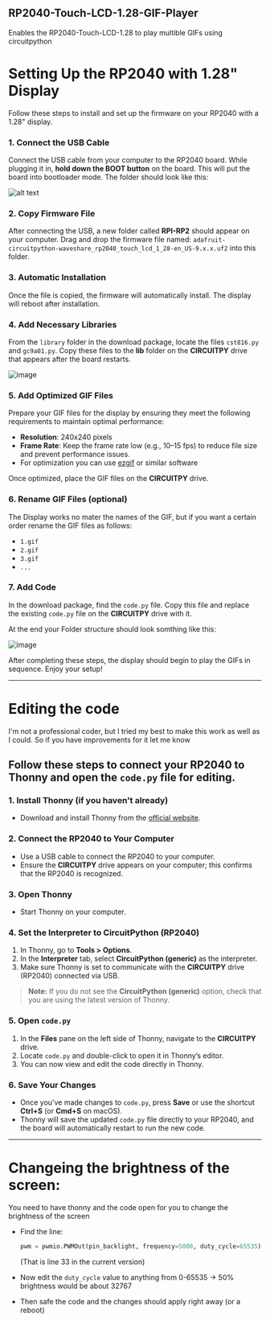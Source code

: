 ## RP2040-Touch-LCD-1.28-GIF-Player
Enables the RP2040-Touch-LCD-1.28 to play multible GIFs using circuitpython


# Setting Up the RP2040 with 1.28" Display

Follow these steps to install and set up the firmware on your RP2040 with a 1.28" display.

### 1. Connect the USB Cable
Connect the USB cable from your computer to the RP2040 board. While plugging it in, **hold down the BOOT button** on the board. This will put the board into bootloader mode.
The folder should look like this:

![alt text](https://cdn.discordapp.com/attachments/974938953947938846/1301511436152999966/FirmwareFolder.png?ex=6724be7b&is=67236cfb&hm=a7e89e824a1e989140cf4ef27fada1b31a1ea1f0c3f90adbae84af6877af6656&)

### 2. Copy Firmware File
After connecting the USB, a new folder called **RPI-RP2** should appear on your computer. Drag and drop the firmware file named: `adafruit-circuitpython-waveshare_rp2040_touch_lcd_1_28-en_US-9.x.x.uf2`
into this folder.

### 3. Automatic Installation
Once the file is copied, the firmware will automatically install. The display will reboot after installation.

### 4. Add Necessary Libraries
From the `library` folder in the download package, locate the files `cst816.py` and `gc9a01.py`. Copy these files to the **lib** folder on the **CIRCUITPY** drive that appears after the board restarts.

![image](https://github.com/user-attachments/assets/8e9caf76-7352-4c8b-9716-378696eb481d)

### 5. Add Optimized GIF Files
Prepare your GIF files for the display by ensuring they meet the following requirements to maintain optimal performance:

- **Resolution**: 240x240 pixels
- **Frame Rate**: Keep the frame rate low (e.g., 10–15 fps) to reduce file size and prevent performance issues.
- For optimization you can use [ezgif](https://ezgif.com) or similar software

Once optimized, place the GIF files on the **CIRCUITPY** drive. 


### 6. Rename GIF Files (optional)
The Display works no mater the names of the GIF, but if you want a certain order rename the GIF files as follows:
- `1.gif`
- `2.gif`
- `3.gif`
- `...`

### 7. Add Code
In the download package, find the `code.py` file. Copy this file and replace the existing `code.py` file on the **CIRCUITPY** drive with it.

At the end your Folder structure should look somthing like this:

![image](https://github.com/user-attachments/assets/4eb6c8fc-eb97-4498-b6eb-626feed10c1d)




After completing these steps, the display should begin to play the GIFs in sequence. Enjoy your setup!

---

# Editing the code

I'm not a professional coder, but I tried my best to make this work as well as I could. So if you have improvements for it let me know

## Follow these steps to connect your RP2040 to Thonny and open the `code.py` file for editing.

### 1. Install Thonny (if you haven't already)
- Download and install Thonny from the [official website](https://thonny.org/).

### 2. Connect the RP2040 to Your Computer
- Use a USB cable to connect the RP2040 to your computer.
- Ensure the **CIRCUITPY** drive appears on your computer; this confirms that the RP2040 is recognized.

### 3. Open Thonny
- Start Thonny on your computer.

### 4. Set the Interpreter to CircuitPython (RP2040)
1. In Thonny, go to **Tools > Options**.
2. In the **Interpreter** tab, select **CircuitPython (generic)** as the interpreter.
3. Make sure Thonny is set to communicate with the **CIRCUITPY** drive (RP2040) connected via USB.

> **Note:** If you do not see the **CircuitPython (generic)** option, check that you are using the latest version of Thonny.

### 5. Open `code.py`
1. In the **Files** pane on the left side of Thonny, navigate to the **CIRCUITPY** drive.
2. Locate `code.py` and double-click to open it in Thonny’s editor.
3. You can now view and edit the code directly in Thonny.

### 6. Save Your Changes
- Once you’ve made changes to `code.py`, press **Save** or use the shortcut **Ctrl+S** (or **Cmd+S** on macOS).
- Thonny will save the updated `code.py` file directly to your RP2040, and the board will automatically restart to run the new code.

---

# Changeing the brightness of the screen:

You need to have thonny and the code open for you to change the brightness of the screen

- Find the line: 
  ```python
  pwm = pwmio.PWMOut(pin_backlight, frequency=5000, duty_cycle=65535)  # max 65535
  ```
  (That is line 33 in the current version)

- Now edit the `duty_cycle` value to anything from 0-65535
  -> 50% brightness would be about 32767
- Then safe the code and the changes should apply right away (or a reboot)




